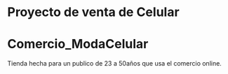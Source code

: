 # Proyecto de venta de Celular
# Comercio_ModaCelular

Tienda hecha para un publico de 23 a 50años que usa el comercio online.
